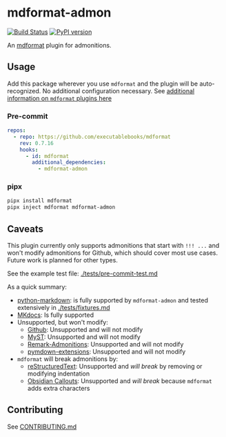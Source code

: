 # mdformat-admon

[![Build Status][ci-badge]][ci-link] [![PyPI version][pypi-badge]][pypi-link]

<!-- [![codecov.io][cov-badge]][cov-link]
[cov-badge]: https://codecov.io/gh/executablebooks/mdformat-admon/branch/main/graph/badge.svg
[cov-link]: https://codecov.io/gh/executablebooks/mdformat-admon
 -->

An [mdformat](https://github.com/executablebooks/mdformat) plugin for admonitions.

## Usage

Add this package wherever you use `mdformat` and the plugin will be auto-recognized. No additional configuration necessary. See [additional information on `mdformat` plugins here](https://mdformat.readthedocs.io/en/stable/users/plugins.html)

### Pre-commit

```yaml
repos:
  - repo: https://github.com/executablebooks/mdformat
    rev: 0.7.16
    hooks:
      - id: mdformat
        additional_dependencies:
          - mdformat-admon
```

### pipx

```sh
pipx install mdformat
pipx inject mdformat mdformat-admon
```

## Caveats

This plugin currently only supports admonitions that start with `!!! ...` and won't modify admonitions for Github, which should cover most use cases. Future work is planned for other types.

See the example test file: [./tests/pre-commit-test.md](https://raw.githubusercontent.com/KyleKing/mdformat-admon/main/tests/pre-commit-test.md)

As a quick summary:

- [python-markdown](https://python-markdown.github.io/extensions/admonition/): is fully supported by `mdformat-admon` and tested extensively in [./tests/fixtures.md](https://raw.githubusercontent.com/KyleKing/mdformat-admon/main/tests/fixtures.md)
- [MKdocs](https://squidfunk.github.io/mkdocs-material/reference/admonitions): Is fully supported
- Unsupported, but won't modify:
    - [Github](https://github.com/orgs/community/discussions/16925): Unsupported and will not modify
    - [MyST](https://myst-parser.readthedocs.io/en/latest/syntax/roles-and-directives.html): Unsupported and will not modify
    - [Remark-Admonitions](https://github.com/elviswolcott/remark-admonitions): Unsupported and will not modify
    - [pymdown-extensions](https://facelessuser.github.io/pymdown-extensions/extensions/blocks/plugins/admonition): Unsupported and will not modify
- `mdformat` will break admonitions by:
    - [reStructuredText](https://docutils.sourceforge.io/docs/ref/rst/directives.html#specific-admonitions): Unsupported and *will break* by removing or modifying indentation
    - [Obsidian Callouts](https://help.obsidian.md/How+to/Use+callouts): Unsupported and *will break* because `mdformat` adds extra characters

## Contributing

See [CONTRIBUTING.md](https://github.com/KyleKing/mdformat-admon/blob/main/CONTRIBUTING.md)

[ci-badge]: https://github.com/kyleking/mdformat-admon/workflows/CI/badge.svg?branch=main
[ci-link]: https://github.com/kyleking/mdformat-admon/actions?query=workflow%3ACI+branch%3Amain+event%3Apush
[pypi-badge]: https://img.shields.io/pypi/v/mdformat-admon.svg
[pypi-link]: https://pypi.org/project/mdformat-admon
